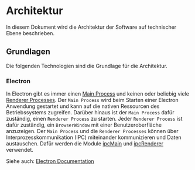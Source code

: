 # Architektur

In diesem Dokument wird die Architektur der Software auf technischer Ebene beschrieben.


## Grundlagen

Die folgenden Technologien sind die Grundlage für die Architektur.


### Electron

In Electron gibt es immer einen [Main Process](https://electron.atom.io/docs/tutorial/quick-start/#main-process)
und keinen oder beliebig viele [Renderer Processes](https://electron.atom.io/docs/tutorial/quick-start/#renderer-process).
Der `Main Process` wird beim Starten einer Electron Anwendung gestartet und kann
auf die nativen Ressourcen des Betriebssystems zugreifen. Darüber hinaus ist der
`Main Process` dafür zuständig, einen `Renderer Process` zu starten.
Jeder `Renderer Process` ist dafür zuständig, ein `BrowserWindow` mit einer
Benutzeroberfläche anzuzeigen. Der `Main Process` und die `Renderer Processes`
können über Interprozesskommunikation (IPC) miteinander kommunizieren und Daten
austauschen. Dafür werden die Module [ipcMain](https://electron.atom.io/docs/api/ipc-main)
und [ipcRenderer](https://electron.atom.io/docs/api/ipc-renderer) verwendet.

Siehe auch: [Electron Documentation](https://electron.atom.io/docs/)
